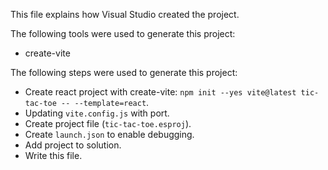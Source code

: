 This file explains how Visual Studio created the project.

The following tools were used to generate this project:
- create-vite

The following steps were used to generate this project:
- Create react project with create-vite: `npm init --yes vite@latest tic-tac-toe -- --template=react`.
- Updating `vite.config.js` with port.
- Create project file (`tic-tac-toe.esproj`).
- Create `launch.json` to enable debugging.
- Add project to solution.
- Write this file.
